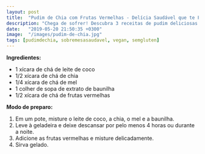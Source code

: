 ```yaml
---
layout: post
title:  "Pudim de Chia com Frutas Vermelhas - Delícia Saudável que te Faz Sorrir"
description: "Chega de sofrer! Descubra 3 receitas de pudim deliciosas e sem lactose para adoçar a vida sem culpa"
date:   "2019-05-20 21:50:35 +0300"
image:  "/images/pudim-de-chia.jpg"
tags: [pudimdechia, sobremesasaudavel, vegan, semgluten]
---
```


**Ingredientes:**

-   1 xícara de chá de leite de coco
-   1/2 xícara de chá de chia
-   1/4 xícara de chá de mel
-   1 colher de sopa de extrato de baunilha
-   1/2 xícara de chá de frutas vermelhas

**Modo de preparo:**

1.  Em um pote, misture o leite de coco, a chia, o mel e a baunilha.
2.  Leve à geladeira e deixe descansar por pelo menos 4 horas ou durante a noite.
3.  Adicione as frutas vermelhas e misture delicadamente.
4.  Sirva gelado.
